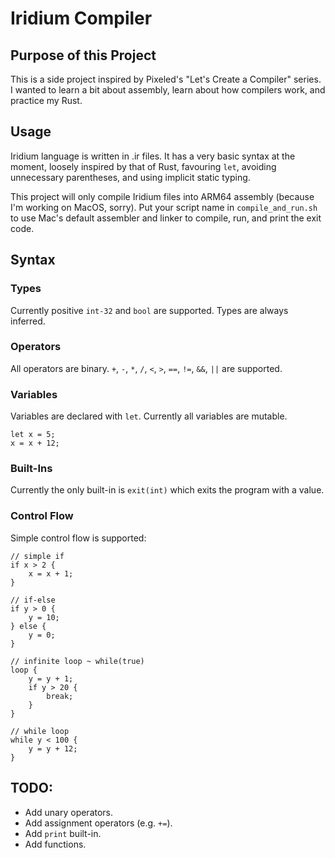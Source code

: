 # Iridium Compiler

## Purpose of this Project

This is a side project inspired by Pixeled's "Let's Create a Compiler" series. I wanted to learn a bit about assembly, learn about how compilers work, and practice my Rust.

## Usage

Iridium language is written in .ir files. It has a very basic syntax at the moment, loosely inspired by that of Rust, favouring `let`, avoiding unnecessary parentheses, and using implicit static typing.

This project will only compile Iridium files into ARM64 assembly (because I'm working on MacOS, sorry). Put your script name in `compile_and_run.sh` to use Mac's default assembler and linker to compile, run, and print the exit code.

## Syntax

### Types

Currently positive `int-32` and `bool` are supported. Types are always inferred.

### Operators

All operators are binary. `+`, `-`, `*`, `/`, `<`, `>`, `==`, `!=`, `&&`, `||` are supported.

### Variables

Variables are declared with `let`. Currently all variables are mutable.

```
let x = 5;
x = x + 12;
```

### Built-Ins

Currently the only built-in is `exit(int)` which exits the program with a value.

### Control Flow

Simple control flow is supported:

```
// simple if
if x > 2 {
    x = x + 1;
}

// if-else
if y > 0 {
    y = 10;
} else {
    y = 0;
}

// infinite loop ~ while(true)
loop {
    y = y + 1;
    if y > 20 {
        break;
    }
}

// while loop
while y < 100 {
    y = y + 12;
}
```

## TODO:

- Add unary operators.
- Add assignment operators (e.g. `+=`).
- Add `print` built-in.
- Add functions.
